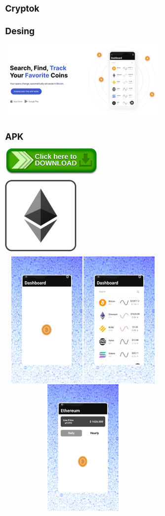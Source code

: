 # Cryptok

# Desing

<p align="left">
<img src="screenShots/Prev.png" />

# APK

  </p>
<p >
<a href="https://drive.google.com/file/d/1ZtGqaoCdZM4ZjHKpViTDb42ujx97_NjS/view?usp=sharing" target="_blank"><img src="screenShots/download.png" width="300"></a>

 </p>
 <img src="screenShots/Thumbnails.png" width="230" />
<p align="center">
  <img src="screenShots/1.png" width="230" />

  <img src="screenShots/2.png" width="230" /> 

  <img src="screenShots/3.png" width="230" /> 
</p>

<p align="left">

  </p>






